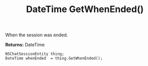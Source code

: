 ﻿---
uid: crmscript_ref_NSChatSessionEntity_GetWhenEnded
title: DateTime GetWhenEnded()
intellisense: NSChatSessionEntity.GetWhenEnded
keywords: NSChatSessionEntity, GetWhenEnded
so.topic: reference
---

When the session was ended.

**Returns:** DateTime


```crmscript
NSChatSessionEntity thing;
DateTime whenEnded  = thing.GetWhenEnded();
```


